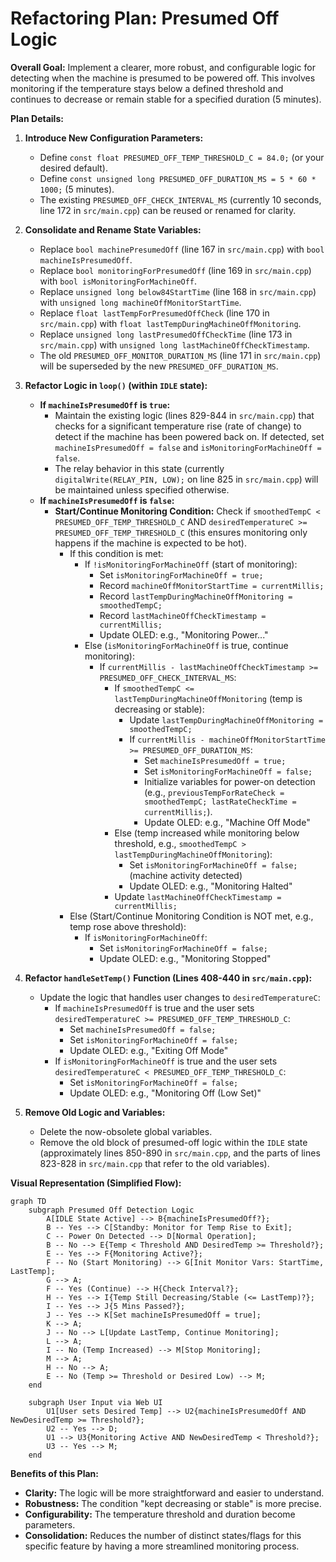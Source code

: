 # Refactoring Plan: Presumed Off Logic

**Overall Goal:**
Implement a clearer, more robust, and configurable logic for detecting when the machine is presumed to be powered off. This involves monitoring if the temperature stays below a defined threshold and continues to decrease or remain stable for a specified duration (5 minutes).

**Plan Details:**

1.  **Introduce New Configuration Parameters:**
    *   Define `const float PRESUMED_OFF_TEMP_THRESHOLD_C = 84.0;` (or your desired default).
    *   Define `const unsigned long PRESUMED_OFF_DURATION_MS = 5 * 60 * 1000;` (5 minutes).
    *   The existing `PRESUMED_OFF_CHECK_INTERVAL_MS` (currently 10 seconds, line 172 in `src/main.cpp`) can be reused or renamed for clarity.

2.  **Consolidate and Rename State Variables:**
    *   Replace `bool machinePresumedOff` (line 167 in `src/main.cpp`) with `bool machineIsPresumedOff`.
    *   Replace `bool monitoringForPresumedOff` (line 169 in `src/main.cpp`) with `bool isMonitoringForMachineOff`.
    *   Replace `unsigned long below84StartTime` (line 168 in `src/main.cpp`) with `unsigned long machineOffMonitorStartTime`.
    *   Replace `float lastTempForPresumedOffCheck` (line 170 in `src/main.cpp`) with `float lastTempDuringMachineOffMonitoring`.
    *   Replace `unsigned long lastPresumedOffCheckTime` (line 173 in `src/main.cpp`) with `unsigned long lastMachineOffCheckTimestamp`.
    *   The old `PRESUMED_OFF_MONITOR_DURATION_MS` (line 171 in `src/main.cpp`) will be superseded by the new `PRESUMED_OFF_DURATION_MS`.

3.  **Refactor Logic in `loop()` (within `IDLE` state):**
    *   **If `machineIsPresumedOff` is `true`:**
        *   Maintain the existing logic (lines 829-844 in `src/main.cpp`) that checks for a significant temperature rise (rate of change) to detect if the machine has been powered back on. If detected, set `machineIsPresumedOff = false` and `isMonitoringForMachineOff = false`.
        *   The relay behavior in this state (currently `digitalWrite(RELAY_PIN, LOW);` on line 825 in `src/main.cpp`) will be maintained unless specified otherwise.
    *   **If `machineIsPresumedOff` is `false`:**
        *   **Start/Continue Monitoring Condition:** Check if `smoothedTempC < PRESUMED_OFF_TEMP_THRESHOLD_C` AND `desiredTemperatureC >= PRESUMED_OFF_TEMP_THRESHOLD_C` (this ensures monitoring only happens if the machine is expected to be hot).
            *   If this condition is met:
                *   If `!isMonitoringForMachineOff` (start of monitoring):
                    *   Set `isMonitoringForMachineOff = true;`
                    *   Record `machineOffMonitorStartTime = currentMillis;`
                    *   Record `lastTempDuringMachineOffMonitoring = smoothedTempC;`
                    *   Record `lastMachineOffCheckTimestamp = currentMillis;`
                    *   Update OLED: e.g., "Monitoring Power..."
                *   Else (`isMonitoringForMachineOff` is true, continue monitoring):
                    *   If `currentMillis - lastMachineOffCheckTimestamp >= PRESUMED_OFF_CHECK_INTERVAL_MS`:
                        *   If `smoothedTempC <= lastTempDuringMachineOffMonitoring` (temp is decreasing or stable):
                            *   Update `lastTempDuringMachineOffMonitoring = smoothedTempC;`
                            *   If `currentMillis - machineOffMonitorStartTime >= PRESUMED_OFF_DURATION_MS`:
                                *   Set `machineIsPresumedOff = true;`
                                *   Set `isMonitoringForMachineOff = false;`
                                *   Initialize variables for power-on detection (e.g., `previousTempForRateCheck = smoothedTempC; lastRateCheckTime = currentMillis;`).
                                *   Update OLED: e.g., "Machine Off Mode"
                        *   Else (temp increased while monitoring below threshold, e.g., `smoothedTempC > lastTempDuringMachineOffMonitoring`):
                            *   Set `isMonitoringForMachineOff = false;` (machine activity detected)
                            *   Update OLED: e.g., "Monitoring Halted"
                        *   Update `lastMachineOffCheckTimestamp = currentMillis;`
            *   Else (Start/Continue Monitoring Condition is NOT met, e.g., temp rose above threshold):
                *   If `isMonitoringForMachineOff`:
                    *   Set `isMonitoringForMachineOff = false;`
                    *   Update OLED: e.g., "Monitoring Stopped"

4.  **Refactor `handleSetTemp()` Function (Lines 408-440 in `src/main.cpp`):**
    *   Update the logic that handles user changes to `desiredTemperatureC`:
        *   If `machineIsPresumedOff` is true and the user sets `desiredTemperatureC >= PRESUMED_OFF_TEMP_THRESHOLD_C`:
            *   Set `machineIsPresumedOff = false;`
            *   Set `isMonitoringForMachineOff = false;`
            *   Update OLED: e.g., "Exiting Off Mode"
        *   If `isMonitoringForMachineOff` is true and the user sets `desiredTemperatureC < PRESUMED_OFF_TEMP_THRESHOLD_C`:
            *   Set `isMonitoringForMachineOff = false;`
            *   Update OLED: e.g., "Monitoring Off (Low Set)"

5.  **Remove Old Logic and Variables:**
    *   Delete the now-obsolete global variables.
    *   Remove the old block of presumed-off logic within the `IDLE` state (approximately lines 850-890 in `src/main.cpp`, and the parts of lines 823-828 in `src/main.cpp` that refer to the old variables).

**Visual Representation (Simplified Flow):**
```mermaid
graph TD
    subgraph Presumed Off Detection Logic
        A[IDLE State Active] --> B{machineIsPresumedOff?};
        B -- Yes --> C[Standby: Monitor for Temp Rise to Exit];
        C -- Power On Detected --> D[Normal Operation];
        B -- No --> E{Temp < Threshold AND DesiredTemp >= Threshold?};
        E -- Yes --> F{Monitoring Active?};
        F -- No (Start Monitoring) --> G[Init Monitor Vars: StartTime, LastTemp];
        G --> A;
        F -- Yes (Continue) --> H{Check Interval?};
        H -- Yes --> I{Temp Still Decreasing/Stable (<= LastTemp)?};
        I -- Yes --> J{5 Mins Passed?};
        J -- Yes --> K[Set machineIsPresumedOff = true];
        K --> A;
        J -- No --> L[Update LastTemp, Continue Monitoring];
        L --> A;
        I -- No (Temp Increased) --> M[Stop Monitoring];
        M --> A;
        H -- No --> A;
        E -- No (Temp >= Threshold or Desired Low) --> M;
    end

    subgraph User Input via Web UI
        U1[User sets Desired Temp] --> U2{machineIsPresumedOff AND NewDesiredTemp >= Threshold?};
        U2 -- Yes --> D;
        U1 --> U3{Monitoring Active AND NewDesiredTemp < Threshold?};
        U3 -- Yes --> M;
    end
```

**Benefits of this Plan:**
*   **Clarity:** The logic will be more straightforward and easier to understand.
*   **Robustness:** The condition "kept decreasing or stable" is more precise.
*   **Configurability:** The temperature threshold and duration become parameters.
*   **Consolidation:** Reduces the number of distinct states/flags for this specific feature by having a more streamlined monitoring process.